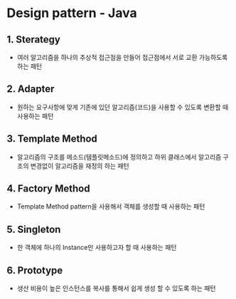 # Design pattern - Java
## 1. Sterategy 
* 여러 알고리즘을 하나의 추상적 접근점을 만들어 접근점에서 서로 교환 가능하도록 하는 패턴

## 2. Adapter
* 원하는 요구사항에 맞게 기존에 있던 알고리즘(코드)을 사용할 수 있도록 변환할 때 사용하는 패턴

## 3. Template Method
* 알고리즘의 구조를 메소드(템플릿메소드)에 정의하고 하위 클래스에서 알고리즘 구조의 변경없이 알고리즘을 재정의 하는 패턴

## 4. Factory Method
* Template Method pattern을 사용해서 객체를 생성할 때 사용하는 패턴

## 5. Singleton
* 한 객체에 하나의 Instance만 사용하고자 할 때 사용하는 패턴

## 6. Prototype
* 생산 비용이 높은 인스턴스를 복사를 통해서 쉽게 생성 할 수 있도록 하는 패턴
